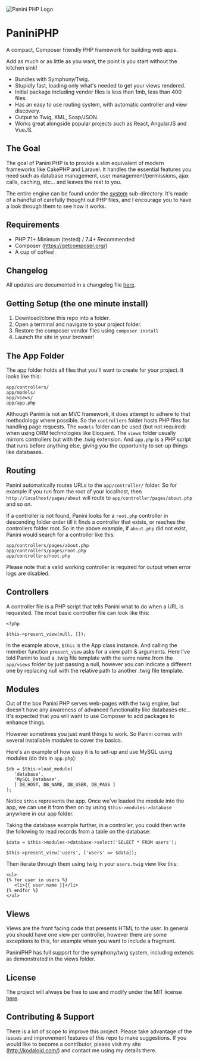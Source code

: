 ![Panini PHP Logo](https://kodaloid.com/wp-content/uploads/2018/12/panini-php.png)

# PaniniPHP
A compact, Composer friendly PHP framework for building web apps.

Add as much or as little as you want, the point is you start without the kitchen sink!

* Bundles with Symphony/Twig.
* Stupidly fast, loading only what's needed to get your views rendered.
* Initial package including vendor files is less than 1mb, less than 400 files.
* Has an easy to use routing system, with automatic controller and view discovery.
* Output to Twig, XML, Soap/JSON.
* Works great alongside popular projects such as React, AngularJS and VueJS.


## The Goal

The goal of Panini PHP is to provide a slim equivalent of modern frameworks like
CakePHP and Laravel. It handles the essential features you need such as database
management, user management/permissions, ajax calls, caching, etc... and leaves
the rest to you.

The entire engine can be found under the [system](/system) sub-directory. It's made of a
handful of carefully thought out PHP files, and I encourage you to have a look
through them to see how it works.

## Requirements

* PHP 7.1+ Minimum (tested) / 7.4+ Recommended
* Composer (https://getcomposer.org/)
* A cup of coffee!


## Changelog

All updates are documented in a changelog file [here](/CHANGELOG.md).


## Getting Setup (the one minute install)

1. Download/clone this repo into a folder.
2. Open a terminal and navigate to your project folder.
3. Restore the composer vendor files using `composer install`
4. Launch the site in your browser!


## The App Folder

The app folder holds all files that you'll want to create for your project. It
looks like this:

   ```
   app/controllers/
   app/models/
   app/views/
   app/app.php
   ```

Although Panini is not an MVC framework, it does attempt to adhere to that
methodology where possible. So the `controllers` folder hosts PHP files for
handling page requests. The `models` folder can be used (but not required) when
using ORM technologies like Eloquent. The `views` folder usually mirrors 
controllers but with the .twig extension. And `app.php` is a PHP script that
runs before anything else, giving you the opportunity to set-up things like
databases.

## Routing

Panini automatically routes URLs to the `app/controller/` folder. So for example
if you run from the root of your localhost, then `http://localhost/pages/about` 
will route to `app/controller/pages/about.php` and so on.

If a controller is not found, Panini looks for a `root.php` controller in
descending folder order till it finds a controller that exists, or reaches the
controllers folder root. So in the above example, if `about.php` did not exist,
Panini would search for a controller like this:

   ```
   app/controllers/pages/about.php
   app/controllers/pages/root.php
   app/controllers/root.php
   ```

Please note that a valid working controller is required for output when error
logs are disabled.


## Controllers

A controller file is a PHP script that tells Panini what to do when a URL is
requested. The most basic controller file can look like this:

   ```
   <?php

   $this->present_view(null, []);
   ```

In the example above, `$this` is the App class instance. And calling the member
function `present_view` asks for a view path & arguments. Here I've told Panini
to load a .twig file template with the same name from the `app/views` folder by
just passing a null, however you can indicate a different one by replacing null
with the relative path to another .twig file template.


## Modules

Out of the box Panini PHP serves web-pages with the twig engine, but doesn't
have any awareness of advanced functionality like databases etc... It's expected
that you will want to use Composer to add packages to enhance things.

However sometimes you just want things to work. So Panini comes with several
installable *modules* to cover the basics.

Here's an example of how easy it is to set-up and use MySQL using modules (do
this in `app.php`):

   ```
   $db = $this->load_module(
      'database',
      'MySQL_Database',
      [ DB_HOST, DB_NAME, DB_USER, DB_PASS ]
   );
   ```

Notice `$this` represents the app. Once we've loaded the module into the app, we
can use it from then on by using `$this->modules->database` anywhere in our app
folder.

Taking the database example further, in a controller, you could then write the
following to read records from a table on the database:

   ```
   $data = $this->modules->database->select('SELECT * FROM users');

   $this->present_view('users', ['users' => $data]);
   ```

Then iterate through them using twig in your `users.twig` view like this:

   ```
   <ul>
   {% for user in users %}
      <li>{{ user.name }}</li>
   {% endfor %}
   </ul>
   ```

## Views

Views are the front facing code that presents HTML to the user. In general you
should have one view per controller, however there are some exceptions to this,
for example when you want to include a fragment.

PaniniPHP has full support for the symphony/twig system, including extends as
demonstrated in the views folder.

## License

The project will always be free to use and modify under the MIT license [here](/LICENSE).

## Contributing &amp; Support

There is a lot of scope to improve this project. Please take advantage of the
issues and improvement features of this repo to make suggestions. If you would
like to become a contributor, please visit my site (http://kodaloid.com/) and
contact me using my details there.
